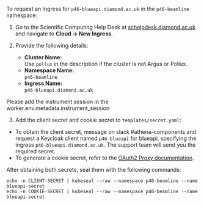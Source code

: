 To request an Ingress for `p46-blueapi.diamond.ac.uk` in the `p46-beamline` namespace:

1. Go to the Scientific Computing Help Desk at [schelpdesk.diamond.ac.uk](https://schelpdesk.diamond.ac.uk) and navigate to **Cloud → New Ingress**.
2. Provide the following details:

    - **Cluster Name:**  
      Use `pollux` in the description if the cluster is not Argus or Pollux.
    - **Namespace Name:**  
      `p46-beamline`
    - **Ingress Name:**  
      `p46-blueapi.diamond.ac.uk`

Please add the instrument session in the worker.env.metadata.instrument_session


3. Add the client secret and cookie secret to `templates/secret.yaml`:
  - To obtain the client secret, message on slack #athena-components and request a Keycloak client named `p46-blueapi` for blueapi, specifying the ingress `p46-blueapi.diamond.ac.uk`. The support team will send you the required secret.
  - To generate a cookie secret, refer to the [OAuth2 Proxy documentation](https://oauth2-proxy.github.io/oauth2-proxy/configuration/overview#generating-a-cookie-secret).

  After obtaining both secrets, seal them with the following commands:
  ```
  echo -n CLIENT-SECRET | kubeseal --raw --namespace p46-beamline --name blueapi-secret
  echo -n COOKIE-SECRET | kubeseal --raw --namespace p46-beamline --name blueapi-secret
  ```

